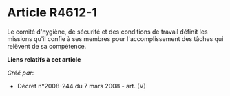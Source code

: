 # Article R4612-1

Le comité d'hygiène, de sécurité et des conditions de travail définit les missions qu'il confie à ses membres pour
l'accomplissement des tâches qui relèvent de sa compétence.

**Liens relatifs à cet article**

_Créé par_:

  - Décret n°2008-244 du 7 mars 2008 - art. (V)
